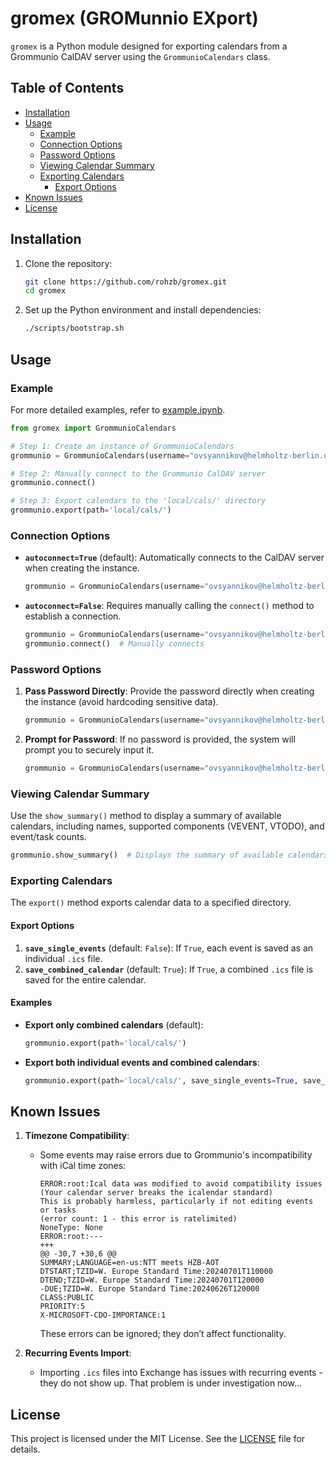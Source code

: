 # gromex (GROMunnio EXport)

`gromex` is a Python module designed for exporting calendars from a Grommunio CalDAV server using the `GrommunioCalendars` class.

## Table of Contents
- [Installation](#installation)
- [Usage](#usage)
  - [Example](#example)
  - [Connection Options](#connection-options)
  - [Password Options](#password-options)
  - [Viewing Calendar Summary](#viewing-calendar-summary)
  - [Exporting Calendars](#exporting-calendars)
    - [Export Options](#export-options)
- [Known Issues](#known-issues)
- [License](#license)

## Installation

1. Clone the repository:

    ```bash
    git clone https://github.com/rohzb/gromex.git
    cd gromex
    ```

2. Set up the Python environment and install dependencies:

    ```bash
    ./scripts/bootstrap.sh
    ```

## Usage

### Example

For more detailed examples, refer to [example.ipynb](example.ipynb).

```python
from gromex import GrommunioCalendars

# Step 1: Create an instance of GrommunioCalendars
grommunio = GrommunioCalendars(username="ovsyannikov@helmholtz-berlin.de", autoconnect=False)

# Step 2: Manually connect to the Grommunio CalDAV server
grommunio.connect()

# Step 3: Export calendars to the 'local/cals/' directory
grommunio.export(path='local/cals/')
```

### Connection Options

- **`autoconnect=True`** (default): Automatically connects to the CalDAV server when creating the instance.
  
  ```python
  grommunio = GrommunioCalendars(username="ovsyannikov@helmholtz-berlin.de")  # Automatically connects
  ```

- **`autoconnect=False`**: Requires manually calling the `connect()` method to establish a connection.

  ```python
  grommunio = GrommunioCalendars(username="ovsyannikov@helmholtz-berlin.de", autoconnect=False)
  grommunio.connect()  # Manually connects
  ```

### Password Options

1. **Pass Password Directly**: Provide the password directly when creating the instance (avoid hardcoding sensitive data).

   ```python
   grommunio = GrommunioCalendars(username="ovsyannikov@helmholtz-berlin.de", password="yourpassword")
   ```

2. **Prompt for Password**: If no password is provided, the system will prompt you to securely input it.

   ```python
   grommunio = GrommunioCalendars(username="ovsyannikov@helmholtz-berlin.de")
   ```

### Viewing Calendar Summary

Use the `show_summary()` method to display a summary of available calendars, including names, supported components (VEVENT, VTODO), and event/task counts.

```python
grommunio.show_summary()  # Displays the summary of available calendars
```

### Exporting Calendars

The `export()` method exports calendar data to a specified directory.

#### Export Options

1. **`save_single_events`** (default: `False`): If `True`, each event is saved as an individual `.ics` file.
2. **`save_combined_calendar`** (default: `True`): If `True`, a combined `.ics` file is saved for the entire calendar.

#### Examples

- **Export only combined calendars** (default):

  ```python
  grommunio.export(path='local/cals/')
  ```

- **Export both individual events and combined calendars**:

  ```python
  grommunio.export(path='local/cals/', save_single_events=True, save_combined_calendar=True)
  ```

## Known Issues

1. **Timezone Compatibility**:
   - Some events may raise errors due to Grommunio's incompatibility with iCal time zones:
     ```
     ERROR:root:Ical data was modified to avoid compatibility issues
     (Your calendar server breaks the icalendar standard)
     This is probably harmless, particularly if not editing events or tasks
     (error count: 1 - this error is ratelimited)
     NoneType: None
     ERROR:root:--- 
     +++ 
     @@ -30,7 +30,6 @@
     SUMMARY;LANGUAGE=en-us:NTT meets HZB-AOT
     DTSTART;TZID=W. Europe Standard Time:20240701T110000
     DTEND;TZID=W. Europe Standard Time:20240701T120000
     -DUE;TZID=W. Europe Standard Time:20240626T120000
     CLASS:PUBLIC
     PRIORITY:5
     X-MICROSOFT-CDO-IMPORTANCE:1
     ```
     These errors can be ignored; they don’t affect functionality.

2. **Recurring Events Import**:
   - Importing `.ics` files into Exchange has issues with recurring events - they do not show up. That problem is under investigation now...

## License

This project is licensed under the MIT License. See the [LICENSE](LICENSE) file for details.
